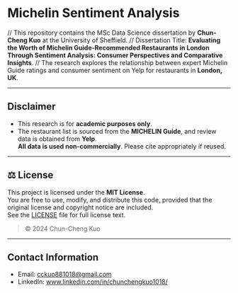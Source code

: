 # Michelin Sentiment Analysis

// This repository contains the MSc Data Science dissertation by **Chun-Cheng Kuo** at the University of Sheffield.
// Dissertation Title: **Evaluating the Worth of Michelin Guide-Recommended Restaurants in London Through Sentiment Analysis: Consumer Perspectives and Comparative Insights**.
// The research explores the relationship between expert Michelin Guide ratings and consumer sentiment on Yelp for restaurants in **London, UK**.

---

## Disclaimer

- This research is for **academic purposes only**.  
- The restaurant list is sourced from the **MICHELIN Guide**, and review data is obtained from **Yelp**.  
**All data is used non-commercially**. Please cite appropriately if reused.

---

## ⚖️ License

This project is licensed under the **MIT License**.  
You are free to use, modify, and distribute this code, provided that the original license and copyright notice are included.  
See the [LICENSE](./LICENSE) file for full license text.

> © 2024 Chun-Cheng Kuo

---

## Contact Information

- Email: cckuo881018@gmail.com
- LinkedIn: www.linkedin.com/in/chunchengkuo1018/
